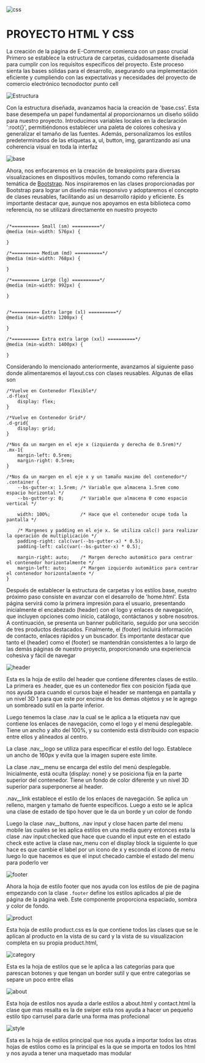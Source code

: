 ![css](https://raw.githubusercontent.com/David-Albarracin/README_MATERIALS/main/css-html-js.png)

# PROYECTO HTML Y CSS

La creación de la página de E-Commerce comienza con un paso crucial Primero se establece la estructura de carpetas, cuidadosamente diseñada para cumplir con los requisitos específicos del proyecto. Este proceso sienta las bases sólidas para el desarrollo, asegurando una implementación eficiente y cumpliendo con las expectativas y necesidades del proyecto de comercio electrónico tecnodoctor punto cell

![Estructura](https://raw.githubusercontent.com/David-Albarracin/README_MATERIALS/main/estructure-folders.png)

Con la estructura diseñada, avanzamos hacia la creación de 'base.css'. Esta base desempeña un papel fundamental al proporcionarnos un diseño sólido para nuestro proyecto. Introducimos variables locales en la declaración ':root{}', permitiéndonos establecer una paleta de colores cohesiva y generalizar el tamaño de las fuentes. Además, personalizamos los estilos predeterminados de las etiquetas a, ul, button, img, garantizando así una coherencia visual en toda la interfaz

![base](https://raw.githubusercontent.com/David-Albarracin/README_MATERIALS/main/base-css.png)

Ahora, nos enfocaremos en la creación de breakpoints para diversas visualizaciones en dispositivos móviles, tomando como referencia la temática de [Bootstrap](https://getbootstrap.com/docs/5.0/layout/grid/). Nos inspiraremos en las clases proporcionadas por Bootstrap para lograr un diseño más responsivo y adoptaremos el concepto de clases reusables, facilitando así un desarrollo rápido y eficiente. Es importante destacar que, aunque nos apoyamos en esta biblioteca como referencia, no se utilizará directamente en nuestro proyecto

```

/*========== Small (sm) ==========*/
@media (min-width: 576px) {

}

/*========== Medium (md) ==========*/
@media (min-width: 768px) {

}

/*========== Large (lg) ==========*/
@media (min-width: 992px) {

}


/*========== Extra large (xl) ==========*/
@media (min-width: 1200px) {

}

/*========== Extra extra large (xxl) ==========*/
@media (min-width: 1400px) {

}
```

Considerando lo mencionado anteriormente, avanzamos al siguiente paso donde alimentaremos el layout.css con clases reusables. Algunas de ellas son

```
/*Vuelve en Contenedor Flexible*/
.d-flex{
    display: flex;
}

/*Vuelve en Contenedor Grid*/
.d-grid{
    display: grid;
}

/*Nos da un margen en el eje x (izquierda y derecha de 0.5rem)*/
.mx-1{
    margin-left: 0.5rem;
    margin-right: 0.5rem;
}

/*Nos da un margen en el eje x y un tamaño maximo del contenedor*/
.container {
    --bs-gutter-x: 1.5rem; /* Variable que almacena 1.5rem como espacio horizontal */
    --bs-gutter-y: 0;      /* Variable que almacena 0 como espacio vertical */

    width: 100%;           /* Hace que el contenedor ocupe toda la pantalla */

    /* Margenes y padding en el eje x. Se utiliza calc() para realizar la operación de multiplicación */
    padding-right: calc(var(--bs-gutter-x) * 0.5);
    padding-left: calc(var(--bs-gutter-x) * 0.5);
    
    margin-right: auto;    /* Margen derecho automático para centrar el contenedor horizontalmente */
    margin-left: auto;     /* Margen izquierdo automático para centrar el contenedor horizontalmente */
}

```

Después de establecer la estructura de carpetas y los estilos base, nuestro próximo paso consiste en avanzar con el desarrollo de 'home.html'. Esta página servirá como la primera impresión para el usuario, presentando inicialmente el encabezado (header) con el logo y enlaces de navegación, que incluyen opciones como inicio, catálogo, contáctanos y sobre nosotros. A continuación, se presenta un banner publicitario, seguido por una sección de tres productos destacados. Finalmente, el (footer) incluirá información de contacto, enlaces rápidos y un buscador. Es importante destacar que tanto el (header) como el (footer) se mantendrán consistentes a lo largo de las demás páginas de nuestro proyecto, proporcionando una experiencia cohesiva y fácil de navegar



![header](https://raw.githubusercontent.com/David-Albarracin/README_MATERIALS/main/PROYECTO-HTML-CSS-JS/header.png)

Esta es la hoja de estilo del header que contiene diferentes clases de estilo.    La primera es .header, que es un contenedor flex con posición fijada que nos ayuda para cuando el cursos baje el header se mantenga en pantalla y un nivel 3D 1 para que este por encima de los demas objetos y se le agrego un sombreado sutil en la parte inferior.

Luego tenemos la clase .nav la cual se le aplica a la etiqueta nav que contiene los enlaces de navegación, como el logo y el menú desplegable.    Tiene un ancho y alto del 100%, y su contenido está distribuido con espacio entre ellos y alineados al centro.

La clase .nav__logo se utiliza para especificar el estilo del logo.    Establece un ancho de 160px y evita que la imagen supere este límite.

La clase .nav__menu se encarga del estilo del menú desplegable.    Inicialmente, está oculta (display: none) y se posiciona fija en la parte superior del contenedor.    Tiene un fondo de color diferente y un nivel 3D superior para superponerse al header.

.nav__link establece el estilo de los enlaces de navegación.    Se aplica un relleno, margen y tamaño de fuente específicos. Luego a esto se le aplica una clase de estado de tipo hover que le da un borde y un color de fondo

Luego la clase .nav__buttons, .nav input y close hacen parte del menu mobile las cuales se les aplica estilos en una media query entonces esta la clase .nav input:checked que hace que cuando el input este en el estado check este active la clase nav_menu con el display block la siguiente lo que hace es que cambie el label por un icono de x y esconda el icono de menu luego lo que hacemos es que el input checado cambie el estado del menu para poderlo ver

![footer](https://raw.githubusercontent.com/David-Albarracin/README_MATERIALS/main/PROYECTO-HTML-CSS-JS/footer.png)

Ahora la hoja de estilo footer que nos ayuda con los estilos de pie de pagina empezando con la clase `.footer` define los estilos aplicados al pie de página de la página web. Este componente proporciona espaciado, sombra y color de fondo.

![product](https://raw.githubusercontent.com/David-Albarracin/README_MATERIALS/main/PROYECTO-HTML-CSS-JS/product.png)

Esta hoja de estilo product.css es la que contiene todos las clases que se le aplican al producto en la vista de su card y la vista de su visualizacion completa en su propia product.html, 

![category](https://raw.githubusercontent.com/David-Albarracin/README_MATERIALS/main/PROYECTO-HTML-CSS-JS/category.png)

Esta es la hoja de estilos que se le aplica a las categorias para que parescan botones y que tengan un border sutil y que entre categorias se separe un poco entre ellas 

![about](https://raw.githubusercontent.com/David-Albarracin/README_MATERIALS/main/PROYECTO-HTML-CSS-JS/about.png)

Esta hoja de estilos nos ayuda a darle estilos a about.html y contact.html la clase que mas resalta es la de swiper esta nos ayuda a hacer un pequeño estilo tipo carrusel para darle una forma mas profecional 

![style](https://raw.githubusercontent.com/David-Albarracin/README_MATERIALS/main/PROYECTO-HTML-CSS-JS/style.png)

Esta es la hoja de estilos principal que nos ayuda a importar todos las otras hojas de estilos como es la principal es la que se importa en todos los html y nos ayuda a tener una maquetado mas modular 
